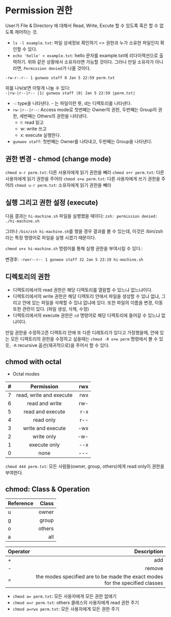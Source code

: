 # Permission 권한

User가 File & Directory 에 대해서 Read, Write, Excute 할 수 있도록 혹은 할 수 없도록 제어하는 것.

- `ls -l example.txt`: 파일 상세정보 확인하기 => 권한과 누가 소유한 파일인지 확인할 수 있다.
- `echo 'hello' > example.txt`: hello 문자를 example.txt에 리다이렉션으로 출력하기.
  위와 같은 상황에서 소유자라면 가능할 것이다.
  그러나 만일 소유자가 아니라면, `Permission denied`가 나올 것이다.

`-rw-r--r-- 1 gunwoo staff 0 Jan 5 22:59 perm.txt`

위를 나눠보면 이렇게 나눌 수 있다:  
`-|rw-|r--|r-- |1| gunwoo staff |0| Jan 5 22:59 |perm.txt|`

- `-`: type을 나타낸다. - 는 파일이란 뜻, d는 디렉토리를 나타낸다.
- `rw-|r--|r--`: Access mode로 첫번째는 Owner의 권한, 두번째는 Group의 권한, 세번째는 Others의 권한을 나타낸다.
  - r: read 읽고
  - w: write 쓰고
  - x: execute 실행한다.
- `gunwoo staff`: 첫번째는 Owner를 나타내고, 두번째는 Group을 나타낸다.

## 권한 변경 - chmod (change mode)

`chmod o-r perm.txt`: 다른 사용자에게 읽기 권한을 빼라
`chmod o+r perm.txt`: 다른 사용자에게 읽기 권한을 주어라
`chmod o+w perm.txt`: 다른 사용자에게 쓰기 권한을 주어라
`chmod u-r perm.txt`: 소유자에게 읽기 권한을 빼라

## 실행 그리고 권한 설정 (execute)

다음 결과는 `hi-machine.sh` 파일을 실행했을 때이다:
`zsh: permission denied: ./hi-machine.sh`

그러나 `/bin/zsh hi-machine.sh`를 했을 경우 결과를 볼 수 있는데, 이것은 /bin/zsh 라는 특정 명령어로 파일을 실행 시켰기 때문이다.

`chmod u+x hi-machine.sh` 명령어를 통해 실행 권한을 부여시킬 수 있다.:

변경후: `-rwxr--r-- 1 gunwoo staff 32 Jan 5 23:19 hi-machine.sh`

## 디렉토리의 권한

- 디렉토리에서의 read 권한은 해당 디렉토리를 열람할 수 있느냐 없느냐이다.
- 디렉토리에서의 write 권한은 해당 디렉토리 안에서 파일을 생성할 수 있냐 없냐, 그리고 안에 있는 파일을 삭제할 수 있냐 없냐에 있다. 또한 파일의 이름을 변경, 이동또한 관련이 있다. (파일 생성, 삭제, 수정)
- 디렉토리에서의 execute 권한은 `cd` 명령어로 해당 디렉토리에 들어갈 수 있느냐 없냐이다.

만일 권한을 수정하고픈 디렉토리 안에 또 다른 디레토리가 있다고 가정했을때, 안에 있는 모든 디렉토리의 권한을 수정하고 싶을때는 `chmod -R o+w perm` 명령에서 볼 수 있듯, `-R` recursive 옵션(재귀적으로)을 주어서 할 수 있다.

## chmod with octal

- Octal modes

| #   |       Permission        | rwx |
| :-- | :---------------------: | --: |
| 7   | read, write and execute | rwx |
| 6   |     read and write      | rw- |
| 5   |    read and execute     | r-x |
| 4   |        read only        | r-- |
| 3   |    write and execute    | -wx |
| 2   |       write only        | -w- |
| 1   |      execute only       | --x |
| 0   |          none           | --- |

`chmod 444 perm.txt`: 모든 사람들(owner, group, others)에게 read only이 권한을 부여한다.

## chmod: Class & Operation

| Reference |  Class |
| :-------- | -----: |
| u         |  owner |
| g         |  group |
| o         | others |
| a         |    all |

| Operator |                                                                  Description |
| :------- | ---------------------------------------------------------------------------: |
| +        |                                                                          add |
| -        |                                                                       remove |
| =        | the modes specified are to be made the exact modes for the specified classes |

- `chmod a= perm.txt`: 모든 사용자에게 모든 권한 없애기
- `chmod o=r perm.txt`: others 클래스의 사용자에게 read 권한 주기
- `chmod a=rwx perm.txt`: 모든 사용자에게 모든 권한 주기
